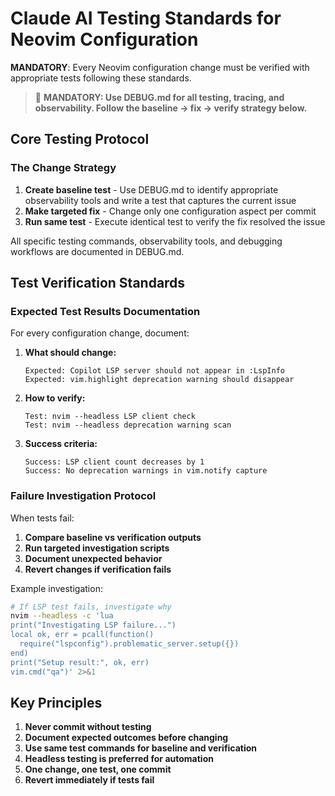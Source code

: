 # Claude AI Testing Standards for Neovim Configuration

**MANDATORY**: Every Neovim configuration change must be verified with appropriate tests following these standards.

> 📖 **MANDATORY: Use DEBUG.md for all testing, tracing, and observability. Follow the baseline → fix → verify strategy below.**

## Core Testing Protocol

### The Change Strategy

1. **Create baseline test** - Use DEBUG.md to identify appropriate observability tools and write a test that captures the current issue
2. **Make targeted fix** - Change only one configuration aspect per commit
3. **Run same test** - Execute identical test to verify the fix resolved the issue

All specific testing commands, observability tools, and debugging workflows are documented in DEBUG.md.

## Test Verification Standards

### Expected Test Results Documentation

For every configuration change, document:

1. **What should change:**
   ```
   Expected: Copilot LSP server should not appear in :LspInfo
   Expected: vim.highlight deprecation warning should disappear
   ```

2. **How to verify:**
   ```
   Test: nvim --headless LSP client check
   Test: nvim --headless deprecation warning scan
   ```

3. **Success criteria:**
   ```
   Success: LSP client count decreases by 1
   Success: No deprecation warnings in vim.notify capture
   ```

### Failure Investigation Protocol

When tests fail:

1. **Compare baseline vs verification outputs**
2. **Run targeted investigation scripts**
3. **Document unexpected behavior**
4. **Revert changes if verification fails**

Example investigation:
```bash
# If LSP test fails, investigate why
nvim --headless -c 'lua
print("Investigating LSP failure...")
local ok, err = pcall(function()
  require("lspconfig").problematic_server.setup({})
end)
print("Setup result:", ok, err)
vim.cmd("qa")' 2>&1
```

## Key Principles

1. **Never commit without testing**
2. **Document expected outcomes before changing**
3. **Use same test commands for baseline and verification**
4. **Headless testing is preferred for automation**
5. **One change, one test, one commit**
6. **Revert immediately if tests fail**
